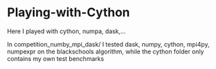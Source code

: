 # Playing-with-Cython

Here I played with cython, numpa, dask,...

In competition_numby_mpi_dask/ I tested dask, numpy, cython, mpi4py, numpexpr on the blackschools algorithm, while the cython folder only contains my own test benchmarks
